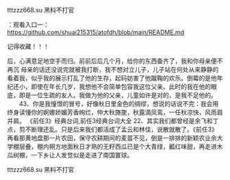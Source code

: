 tttzzz668.su 黑料不打官

：观看入口一：https://github.com/shuai215315/atofdh/blob/main/README.md


记得收藏！！！



后，心满意足地空手而归。前前后后几个月，给你的东西备齐了，我和你母亲便不再沉
母亲的话还没说完就被我打断，我不想对立儿子，儿子站在何处从来静静的看着我，似乎我的展示打乱了他的生存，起码妨害了他蹴鞠的欢乐。倒霉的是他年纪还小，即使在年长几岁，我想他不会简单包容我这位父亲。此时的我在他的眼底，即是一位生疏的友人。我做为他的父亲，儿童如许是对的，是我不足他的。
　　43、你是我憧憬的冒号，好像秋日里金色的绸缪，想说的话说不完：我会用终身读懂你的婀娜娇媚芳香绚烂，仲大秋旖旎，秋露滴凤鸾，一任秋凉快，风雨肩并肩。
	《前任3》经典台词,前任3经典台词大全	22、其实我们都曾经是余飞和丁点，剪不断理还乱。只是后来我们都活成了孟云和林佳，说散就散了。《前任3》
再看那黄地盘那一片农田，保守农耕期间的麦苗不见，倒是一排排的新颖农业余大学棚层叠，棚内朔方地面秋日才熟的无籽西瓜已是个大青绿，瓤红味甜，再走进木瓜树棚，一下乡让人发觉似是走进了南国寰球。







tttzzz668.su 黑料不打官
